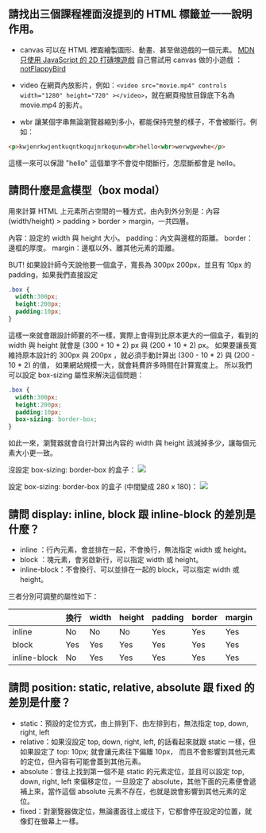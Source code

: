 ## 請找出三個課程裡面沒提到的 HTML 標籤並一一說明作用。
* canvas
可以在 HTML 裡面繪製圖形、動畫、甚至做遊戲的一個元素。
[MDN 只使用 JavaScript 的 2D 打磚塊遊戲](https://developer.mozilla.org/zh-TW/docs/Games/Tutorials/2D_Breakout_game_pure_JavaScript)
自己嘗試用 canvas 做的小遊戲 ：[notFlappyBird](https://github.com/awuuu0716/notFlappyBird)

* video
在網頁內放影片，例如：```<video src="movie.mp4" controls width="1280" height="720" ></video>```，就在網頁撥放目錄底下名為 movie.mp4 的影片。

* wbr 
讓某個字串無論瀏覽器縮到多小，都能保持完整的樣子，不會被斷行。例如：
``` html
<p>kwjenrkwjentkuqntkoqujnrkoqun<wbr>hello<wbr>werwgwewhe</p>
```
這樣一來可以保證 "hello" 這個單字不會從中間斷行，怎麼斷都會是 hello。
## 請問什麼是盒模型（box modal）
用來計算 HTML 上元素所占空間的一種方式，由內到外分別是：內容 (width/height) > padding > border > margin，一共四層。

內容：設定的 width 與 height 大小。
padding：內文與邊框的距離。
border：邊框的厚度。
margin：邊框以外、離其他元素的距離。

BUT! 如果設計師今天說他要一個盒子，寬長為 300px 200px，並且有 10px 的 padding，如果我們直接設定
``` css
.box { 
  width:300px; 
  height:200px; 
  padding:10px;
}
``` 
這樣一來就會跟設計師要的不一樣，實際上會得到比原本更大的一個盒子，看到的 width 與 height 就會是 (300 + 10 * 2) px 
與 (200 + 10 * 2) px。
如果要讓長寬維持原本設計的 300px 與 200px ，就必須手動計算出 (300 - 10 * 2) 與 (200 - 10 * 2) 的值，
如果網站規模一大，就會耗費許多時間在計算寬度上。
所以我們可以設定 box-sizing 屬性來解決這個問題：
``` css
.box { 
  width:300px; 
  height:200px; 
  padding:10px;
  box-sizing: border-box;
}
```
如此一來，瀏覽器就會自行計算出內容的 width 與 height 該減掉多少，讓每個元素大小更一致。

沒設定 box-sizing: border-box 的盒子：
![](https://i.imgur.com/yWXtY1f.jpg)

設定 box-sizing: border-box 的盒子 (中間變成 280 x 180)：
![](https://i.imgur.com/z3IyFj1.jpg)

## 請問 display: inline, block 跟 inline-block 的差別是什麼？
* inline ：行內元素，會並排在一起，不會換行，無法指定 width 或 height。
* block ：塊元素，會另啟新行，可以指定 width 或 height。
* inline-block：不會換行、可以並排在一起的 block，可以指定 width 或 height。

三者分別可調整的屬性如下：

|              	| 換行 	| width 	| height 	| padding 	| border 	| margin 	|
|--------------	|------	|-------	|--------	|---------	|--------	|--------	|
| inline       	| No   	| No    	| No     	| Yes     	| Yes    	| Yes    	|
| block        	| Yes  	| Yes   	| Yes    	| Yes     	| Yes    	| Yes    	|
| inline-block 	| No  	| Yes   	| Yes    	| Yes     	| Yes    	| Yes    	|

## 請問 position: static, relative, absolute 跟 fixed 的差別是什麼？
* static：預設的定位方式，由上排到下、由左排到右，無法指定 top, down, right, left
* relative：如果沒設定 top, down, right, left, 的話看起來就跟 static 一樣，但如果設定了 top: 10px; 就會讓元素往下偏離 10px，
而且不會影響到其他元素的定位，但內容有可能會蓋到其他元素。
* absolute：會往上找到第一個不是 static 的元素定位，並且可以設定 top, down, right, left 來偏移定位，一旦設定了 absolute，其他下面的元素便會遞補上來，當作這個 absolute 元素不存在，也就是說會影響到其他元素的定位。
* fixed：對瀏覽器做定位，無論畫面往上或往下，它都會停在設定的位置，就像釘在螢幕上一樣。

